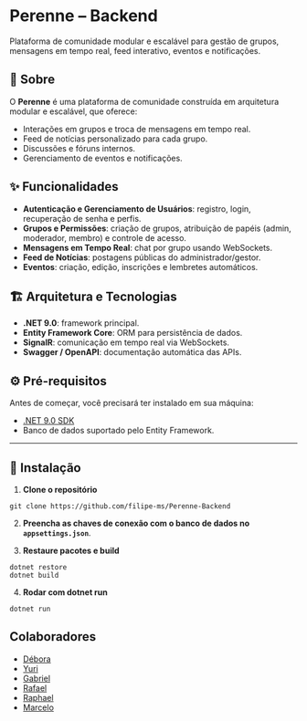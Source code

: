 # Perenne – Backend

Plataforma de comunidade modular e escalável para gestão de grupos, mensagens em tempo real, feed interativo, eventos e notificações.

## 📖 Sobre

O **Perenne** é uma plataforma de comunidade construída em arquitetura modular e escalável, que oferece:

- Interações em grupos e troca de mensagens em tempo real.
- Feed de notícias personalizado para cada grupo.
- Discussões e fóruns internos.
- Gerenciamento de eventos e notificações.

## ✨ Funcionalidades

- **Autenticação e Gerenciamento de Usuários**: registro, login, recuperação de senha e perfis.
- **Grupos e Permissões**: criação de grupos, atribuição de papéis (admin, moderador, membro) e controle de acesso.
- **Mensagens em Tempo Real**: chat por grupo usando WebSockets.
- **Feed de Notícias**: postagens públicas do administrador/gestor.
- **Eventos**: criação, edição, inscrições e lembretes automáticos.

## 🏗️ Arquitetura e Tecnologias

- **.NET 9.0**: framework principal.
- **Entity Framework Core**: ORM para persistência de dados.
- **SignalR**: comunicação em tempo real via WebSockets.
- **Swagger / OpenAPI**: documentação automática das APIs.

## ⚙️ Pré-requisitos

Antes de começar, você precisará ter instalado em sua máquina:

- [.NET 9.0 SDK](https://dotnet.microsoft.com/download)
- Banco de dados suportado pelo Entity Framework.

---

## 🚀 Instalação

1. **Clone o repositório**
```
git clone https://github.com/filipe-ms/Perenne-Backend
```
2. **Preencha as chaves de conexão com o banco de dados no ```appsettings.json```**.

3. **Restaure pacotes e build**
```
dotnet restore
dotnet build
```

4. **Rodar com dotnet run**
```
dotnet run
```

## Colaboradores

- [Débora](https://github.com/DeboraCASouza/)
- [Yuri](https://github.com/yuricavalcanti06/)
- [Gabriel](https://github.com/andgabx/)
- [Rafael](https://github.com/rafael-zzz/)
- [Raphael](https://github.com/rafatito03/)
- [Marcelo](https://github.com/marceloh090/)

